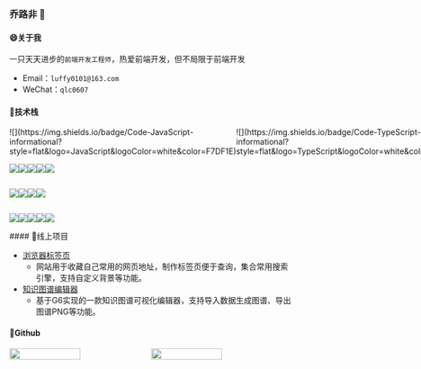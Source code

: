 ### 乔路非 👋

#### 😄关于我
一只天天进步的`前端开发工程师`，热爱前端开发，但不局限于前端开发

- Email：`luffy0101@163.com`
- WeChat：`qlc0607`

#### 🤩技术栈

<div style="display:flex">
<div>
![](https://img.shields.io/badge/Code-JavaScript-informational?style=flat&logo=JavaScript&logoColor=white&color=F7DF1E)
</div>
<div>
![](https://img.shields.io/badge/Code-TypeScript-informational?style=flat&logo=TypeScript&logoColor=white&color=007acc)
</div>
<div>
![](https://img.shields.io/badge/Code-Vue.js-informational?style=flat&logo=vue.js&logoColor=white&color=4FC08D)
</div>
<div>
![](https://img.shields.io/badge/Code-React-informational?style=flat&logo=react&logoColor=white&color=61DAFB)
</div>
</div>
<div style="display:flex">

<div>

![](https://img.shields.io/badge/UI-Element-informational?style=flat&logo=element&logoColor=white&color=409eff)

</div>
<div>

![](https://img.shields.io/badge/UI-Vuetify-informational?style=flat&logo=vuetify&logoColor=white&color=1867C0)

</div>
<div>

![](https://img.shields.io/badge/UI-Layui-informational?style=flat&logo=Layui&logoColor=white&color=393C48)

</div>
<div>

![](https://img.shields.io/badge/UI-Echarts-informational?style=flat&logo=Echarts&logoColor=white&color=AA344D)

</div>
<div>

![](https://img.shields.io/badge/UI-G6-informational?style=flat&logo=G6&logoColor=white&color=7751F6)

</div>

</div>
<div style="display:flex">

<div>

![](https://img.shields.io/badge/Code-Node.js-informational?style=flat&logo=Node.js&logoColor=white&color=339933)

</div>
<div>

![](https://img.shields.io/badge/Code-Python-informational?style=flat&logo=Python&logoColor=white&color=3776AB)

</div>
<div>

![](https://img.shields.io/badge/Code-Java-informational?style=flat&logo=Java&logoColor=white&color=007396)

</div>
<div>

![](https://img.shields.io/badge/Code-MySQL-informational?style=flat&logo=MySQL&logoColor=white&color=4479A1)

</div>

</div>
<div style="display:flex">

<div>

![](https://img.shields.io/badge/其它-ES6-informational?style=flat&logo=ES6&logoColor=white&color=F5DC1F)

</div>
<div>

![](https://img.shields.io/badge/其它-ESLint-informational?style=flat&logo=ES&logoColor=white&color=4B32C3)

</div>
<div>

![](https://img.shields.io/badge/其它-Less-informational?style=flat&logo=Less&logoColor=white&color=1D365D)

</div>
<div>

![](https://img.shields.io/badge/其它-Webpack-informational?style=flat&logo=Es&logoColor=white&color=8DD6F9)

</div>
<div>

![](https://img.shields.io/badge/其它-微信小程序-informational?style=flat&logo=Es&logoColor=white&color=7BB32E)

</div>

</div>
#### 🤗线上项目

- [浏览器标签页](http://postacode.cn/#/)
  - 网站用于收藏自己常用的网页地址，制作标签页便于查询，集合常用搜索引擎，支持自定义背景等功能。
- [知识图谱编辑器](http://175.24.122.85:1030/)
  - 基于G6实现的一款知识图谱可视化编辑器，支持导入数据生成图谱、导出图谱PNG等功能。

#### 🧐Github
<div style="display:flex;align-items:flex-end">

<img src= "https://github-readme-stats.vercel.app/api/top-langs/?username=qiaolufei&layout=compact&theme=dark" style="width:50%;"/>

<img src="https://github-readme-stats.vercel.app/api?username=qiaolufei&show_icons=true&theme=dark" style="width:50%"/>

</div>
